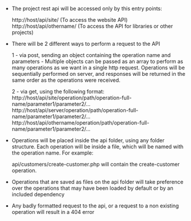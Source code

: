 - The project rest api will be accessed only by this entry points:

    http://host/api/site/ (To access the website API)
    http://host/api/othername/ (To access the API for libraries or other projects)
    
- There will be 2 different ways to perform a request to the API
    
    1 - via post, sending an object containing the operation name and parameters
        - Multiple objects can be passed as an array to perform as many operations as we want
          in a single http request. Operations will be sequentially performed on server, and 
          responses will be returned in the same order as the operations were received.
    
    2 - via get, using the following format: 
        http://host/api/site/operation/path/operation-full-name/parameter1/parameter2/...
        http://host/api/server/operation/path/operation-full-name/parameter1/parameter2/...
        http://host/api/othername/operation/path/operation-full-name/parameter1/parameter2/...
        
       
- Operations will be placed inside the api folder, using any folder structure. Each operation will be inside a file, which will be
  named with the operation name. For example:
  
    api/customers/create-customer.php
        will contain the create-customer operation.


- Operations that are saved as files on the api folder will take preference over the operations that may have been loaded by default
  or by an included dependency
  
- Any badly formatted request to the api, or a request to a non existing operation will result in a 404 error
